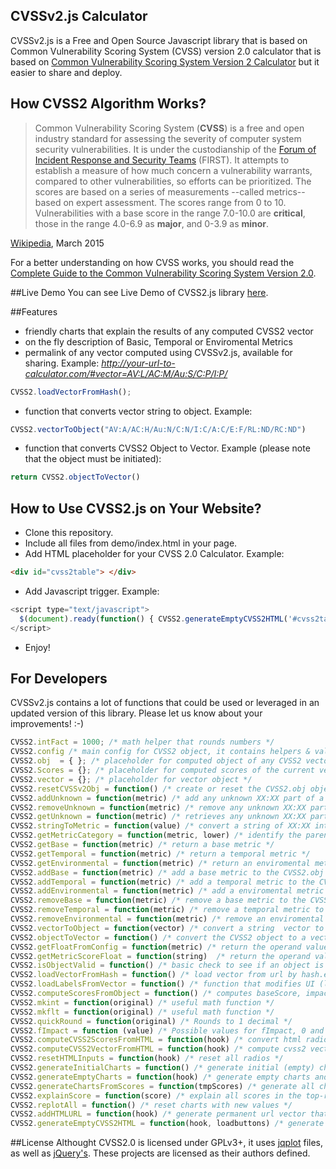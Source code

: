 ## CVSSv2.js Calculator
CVSSv2.js is a Free and Open Source Javascript library that is based on Common Vulnerability Scoring System (CVSS) version 2.0 calculator that is based on [Common Vulnerability Scoring System Version 2 Calculator](http://nvd.nist.gov/cvss.cfm?calculator&version=2) but it easier to share and deploy.

## How CVSS2 Algorithm Works?
> Common Vulnerability Scoring System (**CVSS**) is a free and open industry standard for assessing the severity of computer system security vulnerabilities.  It is under the custodianship of the [Forum of Incident Response and Security Teams](http://www.first.org) (FIRST).  It attempts to establish a measure of how much concern a vulnerability warrants, compared to other vulnerabilities, so efforts can be prioritized.  The scores are based on a series of measurements --called metrics-- based on expert assessment.  The scores range from 0 to 10. Vulnerabilities with a base score in the range 7.0-10.0 are **critical**, those in the range 4.0-6.9 as **major**, and 0-3.9 as **minor**.

[Wikipedia](http://en.wikipedia.org/wiki/CVSS), March 2015

For a better understanding on how CVSS works, you should read the [Complete Guide to the Common Vulnerability Scoring System Version 2.0](http://www.first.org/cvss/cvss-guide).

##Live Demo
You can see Live Demo of CVSS2.js library [here](https://bit-sentinel.com/common-vulnerability-scoring-system-cvss-2-0-online-calculator/).

##Features
* friendly charts that explain the results of any computed CVSS2 vector
* on the fly description of Basic, Temporal or Enviromental Metrics
* permalink of any vector computed using CVSSv2.js, available for sharing. Example: *http://your-url-to-calculator.com/#vector=AV:L/AC:M/Au:S/C:P/I:P/*
```javascript
CVSS2.loadVectorFromHash();
```
* function that converts vector string to object. Example: 
```javascript
CVSS2.vectorToObject("AV:A/AC:H/Au:N/C:N/I:C/A:C/E:F/RL:ND/RC:ND")
```
* function that converts CVSS2 Object to Vector. Example (please note that the object must be initiated):
```javascript
return CVSS2.objectToVector()
```


## How to Use CVSS2.js on Your Website?
* Clone this repository.
* Include all </head> files from demo/index.html in your page.
* Add HTML placeholder for your CVSS 2.0 Calculator. Example:
```html
<div id="cvss2table"> </div>
```
* Add Javascript trigger. Example:
```javascript
<script type="text/javascript">
  $(document).ready(function() { CVSS2.generateEmptyCVSS2HTML('#cvss2table');});
</script>
```
* Enjoy!

## For Developers
CVSSv2.js contains a lot of functions that could be used or leveraged in an updated version of this library. Please let us know about your improvements! :-)

```javascript
CVSS2.intFact = 1000; /* math helper that rounds numbers */
CVSS2.config /* main config for CVSS2 object, it contains helpers & values for computation */
CVSS2.obj  = { }; /* placeholder for computed object of any CVSS2 vector */
CVSS2.Scores = {}; /* placeholder for computed scores of the current vector */
CVSS2.vector = {}; /* placeholder for vector object */
CVSS2.resetCVSSv2Obj = function() /* create or reset the CVSS2.obj object */
CVSS2.addUnknown = function(metric) /* add any unknown XX:XX part of a vector, it will simply decide whether is Basic, Temporal or Enviromental Value */
CVSS2.removeUnknown = function(metric) /* remove any unknown XX:XX part of a vector, it will simply decide whether is Basic, Temporal or Enviromental Value */
CVSS2.getUnknown = function(metric) /* retrieves any unknown XX:XX part of a vector, it will simply decide whether is Basic, Temporal or Enviromental Value */
CVSS2.stringToMetric = function(value) /* convert a string of XX:XX into an metric object */
CVSS2.getMetricCategory = function(metric, lower) /* identify the parent of a metric, if it's not found then it throws an error */
CVSS2.getBase = function(metric) /* return a base metric */
CVSS2.getTemporal = function(metric) /* return a temporal metric */
CVSS2.getEnvironmental = function(metric) /* return an enviromental metric */
CVSS2.addBase = function(metric) /* add a base metric to the CVSS2.obj */
CVSS2.addTemporal = function(metric) /* add a temporal metric to the CVSS2.obj */
CVSS2.addEnvironmental = function(metric) /* add a enviromental metric to the CVSS2.obj */
CVSS2.removeBase = function(metric) /* remove a base metric to the CVSS2.obj */
CVSS2.removeTemporal = function(metric) /* remove a temporal metric to the CVSS2.obj */
CVSS2.removeEnvironmental = function(metric) /* remove an enviromental metric to the CVSS2.obj */
CVSS2.vectorToObject = function(vector) /* convert a string  vector to an object, if it's not possible it will throw error (s) */
CVSS2.objectToVector = function() /* convert the CVSS2 object to a vector string compatible with ANY CVSS2 calculator */
CVSS2.getFloatFromConfig = function(metric) /* return the operand value of a specific metric from config */
CVSS2.getMetricScoreFloat = function(string)  /* return the operand value of an unknown metric XX:XX from config, and generates the full object for this metric */
CVSS2.isObjectValid = function() /* basic check to see if an object is valid */
CVSS2.loadVectorFromHash = function() /* load vector from url by hash.ex : url.com/#vector=AV:L/AC:M/Au:S/C:P/I:P/ */
CVSS2.loadLabelsFromVector = function() /* function that modifies UI (labels & inputs from the page), based on a vector object - point on the HTML calculator the metrics according to the vector input */
CVSS2.computeScoresFromObject = function() /* computes baseScore, impactScore, exploitabilitySubScore, temporalScore, environmentalScore, adjustedImpactScore, adjustedTemporal, adjustedBaseScore , overallScore */
CVSS2.mkint = function(original) /* useful math function */
CVSS2.mkflt = function(original) /* useful math function */
CVSS2.quickRound = function(original) /* Rounds to 1 decimal */
CVSS2.fImpact = function (value) /* Possible values for fImpact, 0 and 1.176 */
CVSS2.computeCVSS2ScoresFromHTML = function(hook) /* convert html radio inputs in CVSS v2 vector+convert vector to object and then calculate scores */
CVSS2.computeCVSS2VectorFromHTML = function(hook) /* compute cvss2 vector from radio inputs */
CVSS2.resetHTMLInputs = function(hook) /* reset all radios */
CVSS2.generateInitialCharts = function() /* generate initial (empty) charts */
CVSS2.generateEmptyCharts = function(hook) /* generate empty charts and securely try to generate the computed charts if possible, otherwise ignore the error */
CVSS2.generateChartsFromScores = function(tmpScores) /* generate all charts based on object scores */
CVSS2.explainScore = function(score) /* explain all scores in the top-right text box */
CVSS2.replotAll = function() /* reset charts with new values */
CVSS2.addHTMLURL = function(hook) /* generate permanent url vector that can be easy to share */
CVSS2.generateEmptyCVSS2HTML = function(hook, loadbuttons) /* generate the default UI/UX (HTML) of the CVSSv2 Calculator */
```

##License
Althought CVSS2.0 is licensed under GPLv3+, it uses [jqplot](http://www.jqplot.com/) files, as well as [jQuery's](http://jquery.com).  These projects are licensed as their authors defined.
